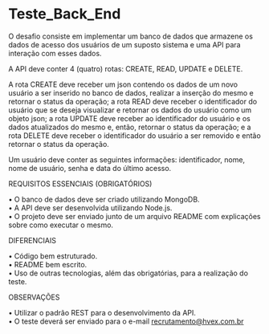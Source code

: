 # Teste_Back_End

O desafio consiste em implementar um banco de dados que armazene os dados de acesso dos
usuários de um suposto sistema e uma API para interação com esses dados.</br>

A API deve conter 4 (quatro) rotas: CREATE, READ, UPDATE e DELETE.</br>

A rota CREATE deve receber um json contendo os
dados de um novo usuário a ser inserido no banco de dados, realizar a inserção do mesmo e retornar
o status da operação; a rota READ deve receber o identificador do usuário que se deseja visualizar e
retornar os dados do usuário como um objeto json; a rota UPDATE deve receber ao identificador do
usuário e os dados atualizados do mesmo e, então, retornar o status da operação; e a rota DELETE
deve receber o identificador do usuário a ser removido e então retornar o status da operação.</br>

Um usuário deve conter as seguintes informações: identificador, nome, nome de usuário, senha e
data do último acesso.

REQUISITOS ESSENCIAIS (OBRIGATÓRIOS)

• O banco de dados deve ser criado utilizando MongoDB.</br>
• A API deve ser desenvolvida utilizando Node.js.</br>
• O projeto deve ser enviado junto de um arquivo README com explicações sobre como
executar o mesmo.

DIFERENCIAIS

• Código bem estruturado.</br>
• README bem escrito.</br>
• Uso de outras tecnologias, além das obrigatórias, para a realização do teste.

OBSERVAÇÕES

• Utilizar o padrão REST para o desenvolvimento da API.</br>
• O teste deverá ser enviado para o e-mail recrutamento@hvex.com.br
